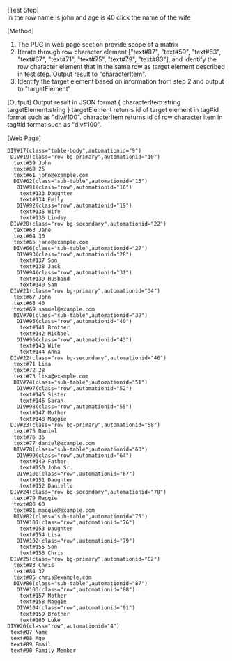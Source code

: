 [Test Step]  
In the row name is john and age is 40 click the name of the wife

[Method]

1. The PUG in web page section provide scope of a matrix
2. Iterate through row character element  ["text#87", "text#59", "text#63", "text#67", "text#71", "text#75", "text#79", "text#83"], and identify the row character element that in the same row as target element described in test step. Output result to "characterItem".
3. Identify the target element based on information from step 2 and output to "targetElement"

[Output]
Output result in JSON format
{
  characterItem:string
  targetElement:string
}
targetElement returns id of target element in tag#id format such as "div#100".
characterItem returns id of row character item in tag#id format such as "div#100".

[Web Page]  

```PUG
DIV#17(class="table-body",automationid="9")
 DIV#19(class="row bg-primary",automationid="10")
  text#59 John
  text#60 25
  text#61 john@example.com
  DIV#62(class="sub-table",automationid="15")
   DIV#91(class="row",automationid="16")
    text#133 Daughter
    text#134 Emily
   DIV#92(class="row",automationid="19")
    text#135 Wife
    text#136 Lindsy
 DIV#20(class="row bg-secondary",automationid="22")
  text#63 Jane
  text#64 30
  text#65 jane@example.com
  DIV#66(class="sub-table",automationid="27")
   DIV#93(class="row",automationid="28")
    text#137 Son
    text#138 Jack
   DIV#94(class="row",automationid="31")
    text#139 Husband
    text#140 Sam
 DIV#21(class="row bg-primary",automationid="34")
  text#67 John
  text#68 40
  text#69 samuel@example.com
  DIV#70(class="sub-table",automationid="39")
   DIV#95(class="row",automationid="40")
    text#141 Brother
    text#142 Michael
   DIV#96(class="row",automationid="43")
    text#143 Wife
    text#144 Anna
 DIV#22(class="row bg-secondary",automationid="46")
  text#71 Lisa
  text#72 28
  text#73 lisa@example.com
  DIV#74(class="sub-table",automationid="51")
   DIV#97(class="row",automationid="52")
    text#145 Sister
    text#146 Sarah
   DIV#98(class="row",automationid="55")
    text#147 Mother
    text#148 Maggie
 DIV#23(class="row bg-primary",automationid="58")
  text#75 Daniel
  text#76 35
  text#77 daniel@example.com
  DIV#78(class="sub-table",automationid="63")
   DIV#99(class="row",automationid="64")
    text#149 Father
    text#150 John Sr.
   DIV#100(class="row",automationid="67")
    text#151 Daughter
    text#152 Danielle
 DIV#24(class="row bg-secondary",automationid="70")
  text#79 Maggie
  text#80 60
  text#81 maggie@example.com
  DIV#82(class="sub-table",automationid="75")
   DIV#101(class="row",automationid="76")
    text#153 Daughter
    text#154 Lisa
   DIV#102(class="row",automationid="79")
    text#155 Son
    text#156 Chris
 DIV#25(class="row bg-primary",automationid="82")
  text#83 Chris
  text#84 32
  text#85 chris@example.com
  DIV#86(class="sub-table",automationid="87")
   DIV#103(class="row",automationid="88")
    text#157 Mother
    text#158 Maggie
   DIV#104(class="row",automationid="91")
    text#159 Brother
    text#160 Luke
DIV#26(class="row",automationid="4")
 text#87 Name
 text#88 Age
 text#89 Email
 text#90 Family Member
```

